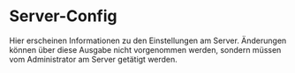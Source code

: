 # Server-Config

Hier erscheinen Informationen zu den Einstellungen am Server. Änderungen können über diese Ausgabe nicht vorgenommen werden, sondern müssen vom Administrator am Server getätigt werden.
